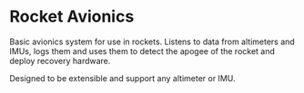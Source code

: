 # Rocket Avionics

Basic avionics system for use in rockets. Listens to data from altimeters and IMUs, logs them and uses them to detect the apogee of the rocket and deploy recovery hardware.

Designed to be extensible and support any altimeter or IMU.
